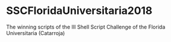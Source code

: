 # SSCFloridaUniversitaria2018
The winning scripts of the III Shell Script Challenge of the Florida Universitaria (Catarroja)
